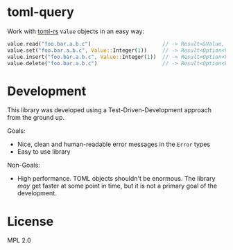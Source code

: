 # toml-query

Work with [toml-rs]() `Value` objects in an easy way:

```rust
value.read("foo.bar.a.b.c")                       // -> Result<&Value, Error>
value.set("foo.bar.a.b.c", Value::Integer(1))     // -> Result<Option<Value>, Error>
value.insert("foo.bar.a.b.c", Value::Integer(1))  // -> Result<Option<Value>, Error>
value.delete("foo.bar.a.b.c")                     // -> Result<Option<Value>, Error>
```

# Development

This library was developed using a Test-Driven-Development approach from the
ground up.

Goals:

* Nice, clean and human-readable error messages in the `Error` types
* Easy to use library

Non-Goals:

* High performance. TOML objects shouldn't be enormous. The library _may_ get
  faster at some point in time, but it is not a primary goal of the development.

# License

MPL 2.0
